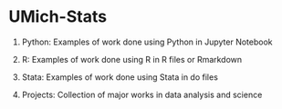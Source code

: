 # UMich-Stats

1. Python: Examples of work done using Python in Jupyter Notebook

2. R: Examples of work done using R in R files or Rmarkdown

3. Stata: Examples of work done using Stata in do files

4. Projects: Collection of major works in data analysis and science
